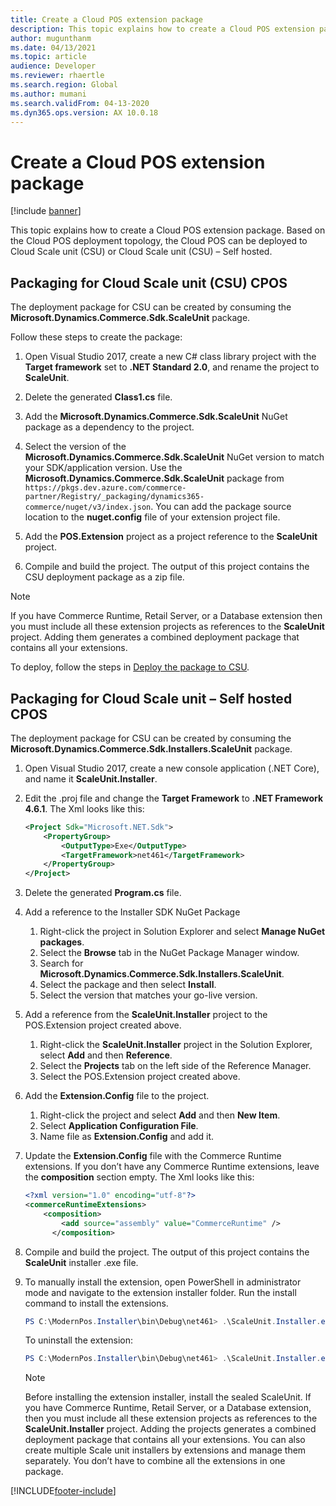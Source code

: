 ```yaml
---
title: Create a Cloud POS extension package 
description: This topic explains how to create a Cloud POS extension package.
author: mugunthanm
ms.date: 04/13/2021
ms.topic: article
audience: Developer
ms.reviewer: rhaertle
ms.search.region: Global
ms.author: mumani
ms.search.validFrom: 04-13-2020
ms.dyn365.ops.version: AX 10.0.18
---
```


# Create a Cloud POS extension package

[!include [banner](../../../includes/banner.md)]

This topic explains how to create a Cloud POS extension package. Based on the Cloud POS deployment topology, the Cloud POS can be deployed to Cloud Scale unit (CSU) or Cloud Scale unit (CSU) – Self hosted.

## Packaging for Cloud Scale unit (CSU) CPOS

The deployment package for CSU can be created by consuming the **Microsoft.Dynamics.Commerce.Sdk.ScaleUnit** package.

Follow these steps to create the package:

1. Open Visual Studio 2017, create a new C\# class library project with the **Target framework** set to **.NET Standard 2.0**, and rename the project to **ScaleUnit**.

2. Delete the generated **Class1.cs** file.

3. Add the **Microsoft.Dynamics.Commerce.Sdk.ScaleUnit** NuGet package as a dependency to the project.

4. Select the version of the **Microsoft.Dynamics.Commerce.Sdk.ScaleUnit** NuGet version to match your SDK/application version. Use the **Microsoft.Dynamics.Commerce.Sdk.ScaleUnit** package from `https://pkgs.dev.azure.com/commerce-partner/Registry/_packaging/dynamics365-commerce/nuget/v3/index.json`. You can add the package source location to the **nuget.config** file of your extension project file.

5. Add the **POS.Extension** project as a project reference to the **ScaleUnit** project.

6. Compile and build the project. The output of this project contains the CSU deployment package as a zip file.

> [!NOTE]
> If you have Commerce Runtime, Retail Server, or a Database extension then you must include all these extension projects as references to the **ScaleUnit** project. Adding them generates a combined deployment package that contains all your extensions.

To deploy, follow the steps in [Deploy the package to CSU](../retail-sdk/retail-sdk-packaging.md#deploy-the-package-to-csu).

## Packaging for Cloud Scale unit – Self hosted CPOS

The deployment package for CSU can be created by consuming the **Microsoft.Dynamics.Commerce.Sdk.Installers.ScaleUnit** package.

1. Open Visual Studio 2017, create a new console application (.NET Core), and name it **ScaleUnit.Installer**.

2. Edit the .proj file and change the **Target Framework** to **.NET Framework 4.6.1**. The Xml looks like this:

    ```xml
    <Project Sdk="Microsoft.NET.Sdk">
        <PropertyGroup>
            <OutputType>Exe</OutputType>
            <TargetFramework>net461</TargetFramework>
        </PropertyGroup>
    </Project>
    ```

3. Delete the generated **Program.cs** file.

4. Add a reference to the Installer SDK NuGet Package

    1. Right-click the project in Solution Explorer and select **Manage NuGet packages**.
    2. Select the **Browse** tab in the NuGet Package Manager window.
    3. Search for **Microsoft.Dynamics.Commerce.Sdk.Installers.ScaleUnit**.
    4. Select the package and then select **Install**.
    5. Select the version that matches your go-live version.

5. Add a reference from the **ScaleUnit.Installer** project to the POS.Extension project created above.

    1. Right-click the **ScaleUnit.Installer** project in the Solution Explorer, select **Add** and then **Reference**.
    2. Select the **Projects** tab on the left side of the Reference Manager.
    3. Select the POS.Extension project created above.

6. Add the **Extension.Config** file to the project.

    1. Right-click the project and select **Add** and then **New Item**.
    2. Select **Application Configuration File**.
    3. Name file as **Extension.Config** and add it.

7. Update the **Extension.Config** file with the Commerce Runtime extensions. If you don’t have any Commerce Runtime extensions, leave the **composition** section empty. The Xml looks like this:

    ```xml
    <?xml version="1.0" encoding="utf-8"?>
    <commerceRuntimeExtensions>
        <composition>
            <add source="assembly" value="CommerceRuntime" />
          </composition>
    ```

8. Compile and build the project. The output of this project contains the **ScaleUnit** installer .exe file.

9. To manually install the extension, open PowerShell in administrator mode and navigate to the extension installer folder. Run the install command to install the extensions.

    ```powershell
    PS C:\ModernPos.Installer\bin\Debug\net461> .\ScaleUnit.Installer.exe install    
    ```

    To uninstall the extension:

    ```powershell
    PS C:\ModernPos.Installer\bin\Debug\net461> .\ScaleUnit.Installer.exe uninstall
    ```

    > [!NOTE]
    > Before installing the extension installer, install the sealed ScaleUnit. If you have Commerce Runtime, Retail Server, or a Database extension, then you must include all these extension projects as references to the **ScaleUnit.Installer** project. Adding the projects generates a combined deployment package that contains all your extensions.
    > You can also create multiple Scale unit installers by extensions and manage them separately. You don’t have to combine all the extensions in one package.

[!INCLUDE[footer-include](../../../includes/footer-banner.md)]
